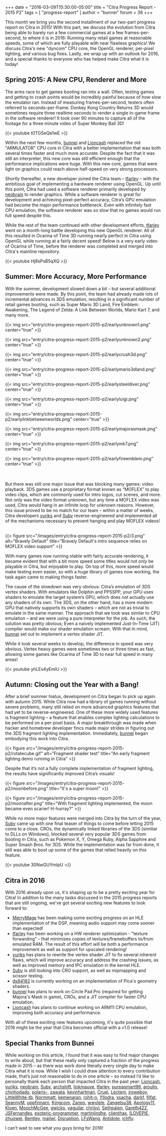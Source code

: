+++
date = "2016-03-09T15:30:00-05:00"
title = "Citra Progress Report - 2015 P2"
tags = [ "progress-report" ]
author = "bunnei"
forum = 36
+++

This month we bring you the second installment of our two-part progress report on Citra in 2015! With this part, we 
 discuss the evolution from Citra being able to barely run a few commercial games at a few frames-per-second, to where
 it is in 2016: Running many retail games at reasonable speeds, some of which are fully playable with near flawless 
 graphics! We discuss Citra's new "dyncom" CPU core, the OpenGL renderer, per-pixel lighting, and various bug fixes. 
 Lastly, we wrap up with an outlook for 2016, and a special thanks to everyone who has helped make Citra what it is 
 today! 

## Spring 2015: A New CPU, Renderer and More

The arms race to get games booting ran into a wall. Often, testing games and getting to crash points would be incredibly
 painful because of how slow the emulator ran. Instead of measuring frames-per-second, testers often referred to 
 seconds-per-frame. Donkey Kong Country Returns 3D would sometimes require three realtime seconds to render a single 
 in-game frame in the software renderer! It took over 90 minutes to capture all of the footage for a three minute video 
 of Super Monkey Ball 3D!

{{< youtube t0TGSeQe1wE >}}

Within the next few months, [bunnei](https://github.com/bunnei) and [Lioncash](https://github.com/lioncash) replaced 
 the old "ARMULATOR" CPU core in Citra with a better implementation that was both several times faster and much more 
 accurate. Despite the fact that it was still an interpreter, this new core was still efficient enough that the 
 performance implications were huge. With this new core, games that were light on graphics could reach above half-speed 
 on very strong processors. 

Shortly thereafter, a new developer joined the Citra team – [tfarley](https://github.com/tfarley) – with the ambitious 
 goal of implementing a hardware renderer using OpenGL. Up until this point, Citra had used a software renderer 
 primarily developed by [neobrain](http://github.com/neobrain) to render graphics. While a software renderer is great 
 for development and achieving pixel-perfect accuracy, Citra’s GPU emulation had become the major performance 
 bottleneck. Even with infinitely fast CPU emulation, the software renderer was so slow that no games would run full 
 speed despite this. 

While the rest of the team continued with other development efforts, [tfarley](https://github.com/tfarley) went on a 
 month-long battle developing this new OpenGL renderer. All of this resulted in Ocarina of Time 3D running nearly 
 perfect in Citra using OpenGL while running at a fairly decent speed! Below is a very early video of Ocarina of Time, 
 before the renderer was completed and merged into CItra's mainline repository.

 {{< youtube Hj8sPsB5qXQ >}}

## Summer: More Accuracy, More Performance

With the summer, development slowed down a bit – but several additional improvements were made. By this point, the 
 team had already made lots of incremental advances in 3DS emulation, resulting in a significant number of retail games 
 booting, such as Super Mario 3D Land, Fire Emblem: Awakening, The Legend of Zelda: A Link Between Worlds, Mario Kart 7, 
 and many more.

{{< img src="entry/citra-progress-report-2015-p2/earlyunknown1.png" center="true" >}}

{{< img src="entry/citra-progress-report-2015-p2/earlyunknown2.png" center="true" >}}

{{< img src="entry/citra-progress-report-2015-p2/earlycrush3d.png" center="true" >}}

{{< img src="entry/citra-progress-report-2015-p2/earlymario3dland.png" center="true" >}}

{{< img src="entry/citra-progress-report-2015-p2/earlysteeldiver.png" center="true" >}}

{{< img src="entry/citra-progress-report-2015-p2/earlyluigi.png" center="true" >}}

{{< img src="entry/citra-progress-report-2015-p2/earlylinkbetweenworlds.png" center="true" >}}

{{< img src="entry/citra-progress-report-2015-p2/earlymajorasmask.png" center="true" >}}

{{< img src="entry/citra-progress-report-2015-p2/earlymk7.png" center="true" >}}

{{< img src="entry/citra-progress-report-2015-p2/earlyfireemblem.png" center="true" >}}

<br></br>
But there was still one major issue that was blocking many games: video playback. 3DS games use a proprietary format 
 known as “MOFLEX” to play video clips, which are commonly used for intro logos, cut scenes, and more. Not only was the 
 video format unknown, but any time a MOFLEX video was used, Citra would hang in an infinite loop for unknown reasons. 
 However, this issue proved to be no match for our team – within a matter of weeks, Citra developers 
 [yuriks](https://github.com/yuriks) and [Subv](https://github.com/Subv) reverse-engineered and implemented all of the 
 mechanisms necessary to prevent hanging and play MOFLEX videos!<br></br>

{{< figure src="/images/entry/citra-progress-report-2015-p2/3.png" 
    alt="Bravely Default"
    title="Bravely Default's intro sequence relies on MOFLEX video support" >}}

With many games now running stable with fairly accurate rendering, it became evident that with a bit more speed some 
 titles would not only be playable in Citra, but enjoyable to play. On top of this, more speed would make testing even 
 easier, so with a huge library of games now working, the task again came to making things faster. 

The cause of the slowdown was very obvious: Citra’s emulation of 3DS vertex shaders. With emulators like Dolphin and
 PPSSPP, your GPU uses shaders to emulate the target system’s GPU, which does not actually use any shaders of its own. 
 The 3DS, on the other hand, has a more modern GPU that natively supports its own shaders – which are not as trivial to 
 emulate in the same manner. The approach that we took was similar to CPU emulation – and we were using a pure 
 interpreter for the job. As such, the solution was pretty obvious; Even a naively implemented Just-In-Time (JIT) 
 compiler would make our shader emulation scream. With that in mind, [bunnei](https://github.com/bunnei) set out to 
 implement a vertex shader JIT. 

While it took several weeks to develop, the difference in speed was very obvious. Vertex heavy games were sometimes two 
 or three times as fast, allowing some games like Ocarina of Time 3D to near full speed in many areas!

{{< youtube yhLEs4yEmlU >}}

## Autumn: Closing out the Year with a Bang!

After a brief summer hiatus, development on Citra began to pick up again with autumn 2015. While Citra now had a
 library of games running without severe problems, many still relied on more advanced graphics features that had yet 
 to be reverse-engineered. One of these more widely used features is fragment lighting – a feature that enables complex 
 lighting calculations to be performed on a per-pixel basis. A major breakthrough was made when hacker and homebrew 
 developer fincs made major strides in figuring out the 3DS fragment lighting implementation. Immediately, 
 [bunnei](https://github.com/bunnei) began embodying this work into Citra.

{{< figure src="/images/entry/citra-progress-report-2015-p2/rotatecube.gif" 
    alt="Fragment shader test"
    title="An early fragment lighting demo running in Citra" >}}

Despite that it’s not a fully complete implementation of fragment lighting, the results have significantly improved 
 Citra’s visuals! 

{{< figure src="/images/entry/citra-progress-report-2015-p2/moonbefore.png"
    title="It's a super moon!" >}}
    
{{< figure src="/images/entry/citra-progress-report-2015-p2/moonafter.png"
    title="With fragment lighting implemented, the moon became even scarier! H-hurray?" >}}

While no more major features were merged into Citra by the turn of the year, [Subv](https://github.com/Subv) came up
 with one final teaser of things to come before letting 2015 come to a close. CROs, the dynamically linked libraries of 
 the 3DS (similiar to DLLs on Windows), blocked several very popular 3DS games from booting in Citra, such as Pokemon 
 X, Y, Omega Ruby, Alpha Sapphire and Super Smash Bros. for 3DS. While the implementation was far from done, it still 
 was able to boot up some of the games that relied heavily on this feature. 

{{< youtube 30NwGUYmIpU >}}

## Citra in 2016

With 2016 already upon us, it's shaping up to be a pretty exciting year for Citra! In addition to the many tasks 
 discussed in the 2015 progress reports that are still ongoing, we've got several exciting new features to look forward 
 to: 

* [MerryMage](https://github.com/merrymage) has been making some exciting progress on an HLE implementation of the DSP, 
    meaning audio support may come sooner than expected!
* [tfarley](https://github.com/tfarley) has been working on a HW renderer optimization - "texture forwarding" - that 
    minimizes copies of textures/framebuffers to/from emulated RAM. The result of this effort will be both a performance
    improvement as well as support for upscaled rendering!
* [yuriks](https://github.com/yuriks) has plans to rewrite the vertex shader JIT to fix several inherent flaws, which 
    will improve accuracy and address the crashing issues, as well as improved memory and IPC emulation in the kernel 
    HLE.
* [Subv](https://github.com/Subv) is still looking into CRO support, as well as mipmapping and scissor testing.
* [ds84182](http://github.com/ds84182) is currently working on an implementation of Pica's geometry shaders.
* [bunnei](https://github.com/bunnei) has plans to work on Circle Pad Pro (required for getting Majora's Mask in game), 
    CROs, and a JIT compiler for faster CPU emulation.
* [Lioncash](https://github.com/lioncash) has plans to continue working on ARM11 CPU emulation, improving both accuracy 
    and performance.

With all of these exciting new features upcoming, it's quite possible that 2016 might be the year that Citra becomes 
 official with a v1.0 release! 

## Special Thanks from Bunnei

While working on this article, I found that it was easy to find major changes to write about, but that these really only
 captured a fraction of the progress made in 2015 – as there was work done literally every single day to make Citra what 
 it is now. While I wish I could draw attention to every contribution made, that’s just not reasonable to do in one 
 article – so instead I’d like to personally thank each person that impacted Citra in the past year: 
 [Lioncash](https://github.com/lioncash), [yuriks](https://github.com/yuriks), [neobrain](http://github.com/neobrain), 
 [Subv](https://github.com/Subv), [archshift](http://github.com/archshift), [linkmauve](http://github.com/linkmauve), 
 [tfarley](https://github.com/tfarley), [purpasmart96](http://github.com/purpasmart96), 
 [aroulin](http://github.com/aroulin), [chinhodado](https://github.com/chinhodado), 
 [polaris-](https://github.com/polaris-), [zawata](http://github.com/zawata), 
 [kevinhartman](http://github.com/kevinhartman), [Cruel](http://github.com/cruel), [Lectem](http://github.com/lectem), 
 [jroweboy](http://github.com/jroweboy), [LittleWhite-tb](http://github.com/littlewhite-tb), 
 [Normmatt](http://github.com/normmatt), [kemenaran](http://github.com/kemenaran), [rohit-n](http://github.com/rohit-n), 
 [Yllodra](http://github.com/yllodra), [xsacha](http://github.com/xsacha), [darkf](http://github.com/darkf), 
 [filfat](http://github.com/filfat), [SeannyM](http://github.com/seannym), [uppfinnarn](http://github.com/uppfinnarn), 
 [Kingcom](http://github.com/kingcom), [Zaneo](http://github.com/zaneo), [wwylele](http://github.com/wwylele), 
 [Zangetsu38](http://github.com/zangetsu38), [Apology11](http://github.com/apology11), [Kloen](http://github.com/kloen), 
 [MoochMcGee](http://github.com/moochmcgee), [gwicks](http://github.com/gwicks), [vaguilar](http://github.com/vaguilar), 
 [chrisvj](http://github.com/chrisvj), [Sethpaien](http://github.com/sethpaien), 
 [Gareth422](http://github.com/gareth422), [JSFernandes](http://github.com/jsfernandes), 
 [esoteric-programmer](http://github.com/esoteric-programmer), [martinlindhe](http://github.com/martinlindhe), 
 [clienthax](http://github.com/clienthax), [ILOVEPIE](http://github.com/ILOVEPIE), [zhuowei](http://github.com/zhuowei), 
 [Bentley](http://github.com/bentley), [mailwl](http://github.com/mailwl), [Disruption](http://github.com/disruption), 
 [LFsWang](http://github.com/lfswang), [Antidote](http://github.com/antidote), [ichfly](http://github.com/ichfly). 

I can’t wait to see what you guys bring for 2016! 
